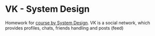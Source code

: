 # VK - System Design
Homework for [course by System Design](https://balun.courses/courses/system_design). 
VK is a social network, which provides profiles, chats, friends handling and posts (feed)

